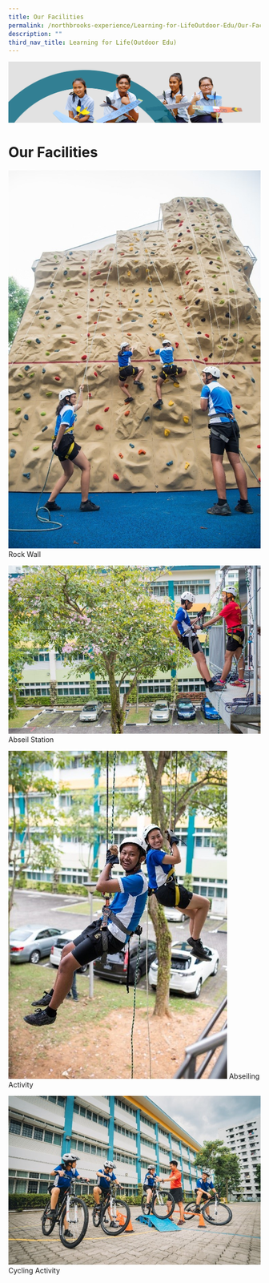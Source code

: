 ```yaml
---
title: Our Facilities
permalink: /northbrooks-experience/Learning-for-LifeOutdoor-Edu/Our-Facilities/
description: ""
third_nav_title: Learning for Life(Outdoor Edu)
---
```

![](/images/northbrooks%20experience.jpg)

Our Facilities
==============
![Rock Wall](/images/rock%20wall.jpg)
Rock Wall

![](/images/abseil.jpg)
Abseil Station

![](/images/abseiling.jpg)
Abseiling Activity

![](/images/cycling.jpg)
Cycling Activity